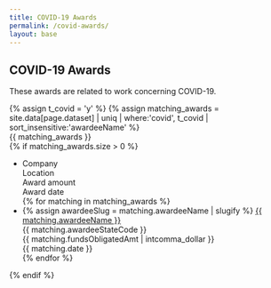 ```yaml
---
title: COVID-19 Awards
permalink: /covid-awards/
layout: base
---
```

<section class="usa-section">
<div class="usa-content utility-content usa-grid">
<div class="usa-width-one-whole">

<h1>COVID-19 Awards</h1>

<p class="text-medium" markdown="1">
These awards are related to work concerning COVID-19.
</p>

</div>
</div>
</section>

<section class="usa-section background-white">
    <div class="usa-grid">
       {% assign t_covid = 'y' %}
       {% assign matching_awards = site.data[page.dataset] | uniq | where:'covid', t_covid | sort_insensitive:'awardeeName' %}
      <div>
          {{ matching_awards }}
      </div>
      {% if matching_awards.size > 0 %}  
        
 <ul class="table monospace">
              <li class="table-row table-header">
                <div class="table-row-item subhead">Company</div>
                <div class="table-row-item subhead">Location</div>
                <div class="table-row-item subhead narrow numeric">Award amount</div>
                <div class="table-row-item subhead narrow numeric">Award date</div>
              </li>
              <div>
              {% for matching in matching_awards %}
                <li class="table-row">
                  <div class="table-row-item" data-header="Company">
                    {% assign awardeeSlug = matching.awardeeName | slugify %}
                    <a href="{{ page.details_url | append: awardeeSlug | relative_url }}" alt="{{ matching.awardeeName }}">
                    <span>{{ matching.awardeeName }}</span>
                    </a>
                  </div>
                  <div class="table-row-item" data-header="Location">{{ matching.awardeeStateCode }}</div>
                  <div class="table-row-item narrow numeric font-mono text-small" data-header="Award amount">{{ matching.fundsObligatedAmt | intcomma_dollar }}</div>
                  <div class="table-row-item narrow numeric font-mono text-small" data-header="Award date">{{ matching.date }}</div>
                </li>
              {% endfor %}
              </div>
            </ul>

  {% endif %}
  </div>
 </section>
